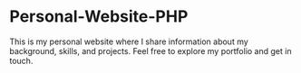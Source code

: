 # Personal-Website-PHP
This is my personal website where I share information about my background, skills, and projects. Feel free to explore my portfolio and get in touch.
